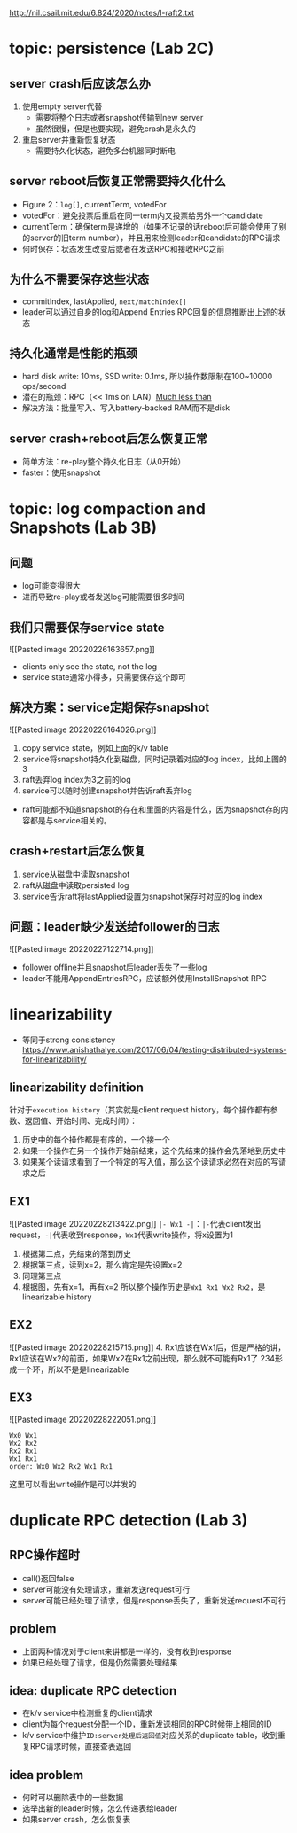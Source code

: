 http://nil.csail.mit.edu/6.824/2020/notes/l-raft2.txt
# topic: persistence (Lab 2C)
## server crash后应该怎么办
1. 使用empty server代替
	- 需要将整个日志或者snapshot传输到new server
	- 虽然很慢，但是也要实现，避免crash是永久的
2. 重启server并重新恢复状态 
	- 需要持久化状态，避免多台机器同时断电
## server reboot后恢复正常需要持久化什么
- Figure 2：`log[]`, currentTerm, votedFor
- votedFor：避免投票后重启在同一term内又投票给另外一个candidate
- currentTerm：确保term是递增的（如果不记录的话reboot后可能会使用了别的server的旧term number），并且用来检测leader和candidate的RPC请求
- 何时保存：状态发生改变后或者在发送RPC和接收RPC之前
## 为什么不需要保存这些状态
- commitIndex, lastApplied, `next/matchIndex[]`
- leader可以通过自身的log和Append Entries RPC回复的信息推断出上述的状态
## 持久化通常是性能的瓶颈
- hard disk write: 10ms, SSD write: 0.1ms, 所以操作数限制在100~10000 ops/second
- 潜在的瓶颈：RPC（<< 1ms on LAN）[Much less than](https://math.stackexchange.com/questions/1516976/much-less-than-what-does-that-mean)
- 解决方法：批量写入、写入battery-backed RAM而不是disk
## server crash+reboot后怎么恢复正常
- 简单方法：re-play整个持久化日志（从0开始）
- faster：使用snapshot
# topic: log compaction and Snapshots (Lab 3B)
## 问题
- log可能变得很大
- 进而导致re-play或者发送log可能需要很多时间
## 我们只需要保存service state
![[Pasted image 20220226163657.png]]
- clients only see the state, not the log
- service state通常小得多，只需要保存这个即可
## 解决方案：service定期保存snapshot
![[Pasted image 20220226164026.png]]
1. copy service state，例如上面的k/v table
2. service将snapshot持久化到磁盘，同时记录着对应的log index，比如上图的3
3. raft丢弃log index为3之前的log
4. service可以随时创建snapshot并告诉raft丢弃log
- raft可能都不知道snapshot的存在和里面的内容是什么，因为snapshot存的内容都是与service相关的。
## crash+restart后怎么恢复
1. service从磁盘中读取snapshot
2. raft从磁盘中读取persisted log
3. service告诉raft将lastApplied设置为snapshot保存时对应的log index
## 问题：leader缺少发送给follower的日志
![[Pasted image 20220227122714.png]]
- follower offline并且snapshot后leader丢失了一些log
- leader不能用AppendEntriesRPC，应该额外使用InstallSnapshot RPC
# linearizability
- 等同于strong consistency
https://www.anishathalye.com/2017/06/04/testing-distributed-systems-for-linearizability/
## linearizability definition
针对于`execution history`（其实就是client request history，每个操作都有参数、返回值、开始时间、完成时间）：
1. 历史中的每个操作都是有序的，一个接一个
2. 如果一个操作在另一个操作开始前结束，这个先结束的操作会先落地到历史中
3. 如果某个读请求看到了一个特定的写入值，那么这个读请求必然在对应的写请求之后
## EX1
![[Pasted image 20220228213422.png]]
`|- Wx1 -|`：`|-`代表client发出request，`-|`代表收到response，`Wx1`代表write操作，将x设置为1
1. 根据第二点，先结束的落到历史
2. 根据第三点，读到x=2，那么肯定是先设置x=2
3. 同理第三点
4. 根据图，先有x=1，再有x=2
所以整个操作历史是`Wx1 Rx1 Wx2 Rx2`，是linearizable history
## EX2
![[Pasted image 20220228215715.png]]
4. Rx1应该在Wx1后，但是严格的讲，Rx1应该在Wx2的前面，如果Wx2在Rx1之前出现，那么就不可能有Rx1了
234形成一个环，所以不是是linearizable
## EX3
![[Pasted image 20220228222051.png]]
```
Wx0 Wx1
Wx2 Rx2
Rx2 Rx1
Wx1 Rx1
order: Wx0 Wx2 Rx2 Wx1 Rx1
```

这里可以看出write操作是可以并发的 
# duplicate RPC detection (Lab 3)
## RPC操作超时
- call()返回false
- server可能没有处理请求，重新发送request可行
- server可能已经处理了请求，但是response丢失了，重新发送request不可行
## problem
- 上面两种情况对于client来讲都是一样的，没有收到response
- 如果已经处理了请求，但是仍然需要处理结果
## idea: duplicate RPC detection
- 在k/v service中检测重复的client请求
- client为每个request分配一个ID，重新发送相同的RPC时候带上相同的ID
- k/v service中维护`ID:server处理后返回值`对应关系的duplicate table，收到重复RPC请求时候，直接查表返回
## idea problem
- 何时可以删除表中的一些数据
- 选举出新的leader时候，怎么传递表给leader
- 如果server crash，怎么恢复表


